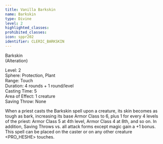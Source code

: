 ```yaml
---
title: Vanilla Barkskin
name: Barkskin
type: Divine
level: 2
highlighted_classes: 
prohibited_classes: 
icon: sppr202
identifier: CLERIC_BARKSKIN
---
```

Barkskin  
(Alteration)  
  
Level: 2  
Sphere: Protection, Plant   
Range: Touch   
Duration: 4 rounds + 1 round/level   
Casting Time: 5   
Area of Effect: 1 creature   
Saving Throw: None   
  
When a priest casts the Barkskin spell upon a creature, its skin becomes as tough as bark, increasing its base Armor Class to 6, plus 1 for every 4 levels of the priest: Armor Class 5 at 4th level, Armor Class 4 at 8th, and so on. In addition, Saving Throws vs. all attack forms except magic gain a +1 bonus. This spell can be placed on the caster or on any other creature &lt;PRO_HESHE&gt; touches.  
